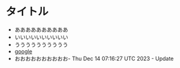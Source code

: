 # タイトル
- ああああああああああ
- いいいいいいいいいい
- うううううううううう
- [google](https://wwww.google.com)
- おおおおおおおおおお- Thu Dec 14 07:16:27 UTC 2023 - Update
